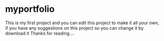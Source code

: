 # myportfolio
This is my first project and you can edit this project to make it all your own,
if you have any suggestions on this project so you can change it by download it 
 Thanks for reading....
